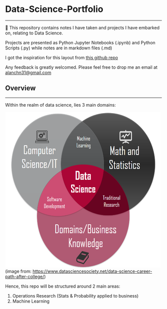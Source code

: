# Data-Science-Portfolio
---
:rocket: This repository contains notes I have taken and projects I have embarked on, relating to Data Science. 
  
Projects are presented as Python Jupyter Notebooks (.ipynb) and Python Scripts (.py) while notes are in markdown files (.md)

I got the inspiration for this layout from [this github repo](https://github.com/sajal2692/data-science-portfolio)

Any feedback is greatly welcomed. Please feel free to drop me an email at alanchn31@gmail.com

## Overview
---
Within the realm of data science, lies 3 main domains:

<img src="./docs/Data-Science-fields.png" width="500" height="500"><br/>
(image from: https://www.datasciencesociety.net/data-science-career-path-after-college/)

Hence, this repo will be structured around 2 main areas:
1. Operations Research (Stats & Probability applied to business)
2. Machine Learning
